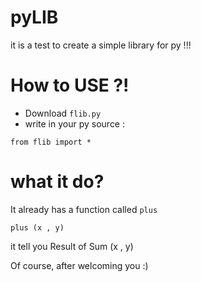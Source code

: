# pyLIB
it is a test to create a simple library for py !!!


# How to USE ?!
- Download `flib.py`
- write in your py source :
```
from flib import *
```


# what it do?

It already has a function called `plus` 

```
plus (x , y)
```

it tell you Result of Sum (x , y)
     
     
     
Of course, after welcoming you :)
